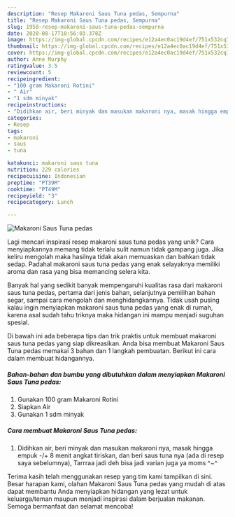 ```yaml
---
description: "Resep Makaroni Saus Tuna pedas, Sempurna"
title: "Resep Makaroni Saus Tuna pedas, Sempurna"
slug: 1958-resep-makaroni-saus-tuna-pedas-sempurna
date: 2020-08-17T10:56:03.378Z
image: https://img-global.cpcdn.com/recipes/e12a4ec0ac19d4ef/751x532cq70/makaroni-saus-tuna-pedas-foto-resep-utama.jpg
thumbnail: https://img-global.cpcdn.com/recipes/e12a4ec0ac19d4ef/751x532cq70/makaroni-saus-tuna-pedas-foto-resep-utama.jpg
cover: https://img-global.cpcdn.com/recipes/e12a4ec0ac19d4ef/751x532cq70/makaroni-saus-tuna-pedas-foto-resep-utama.jpg
author: Anne Murphy
ratingvalue: 3.5
reviewcount: 5
recipeingredient:
- "100 gram Makaroni Rotini"
- " Air"
- "1 sdm minyak"
recipeinstructions:
- "Didihkan air, beri minyak dan masukan makaroni nya, masak hingga empuk -/+ 8 menit angkat tiriskan, dan beri saus tuna nya (ada di resep saya sebelumnya), Tarrraa jadi deh bisa jadi varian juga ya moms ^~^"
categories:
- Resep
tags:
- makaroni
- saus
- tuna

katakunci: makaroni saus tuna 
nutrition: 229 calories
recipecuisine: Indonesian
preptime: "PT39M"
cooktime: "PT49M"
recipeyield: "3"
recipecategory: Lunch

---
```



![Makaroni Saus Tuna pedas](https://img-global.cpcdn.com/recipes/e12a4ec0ac19d4ef/751x532cq70/makaroni-saus-tuna-pedas-foto-resep-utama.jpg)

Lagi mencari inspirasi resep makaroni saus tuna pedas yang unik? Cara menyiapkannya memang tidak terlalu sulit namun tidak gampang juga. Jika keliru mengolah maka hasilnya tidak akan memuaskan dan bahkan tidak sedap. Padahal makaroni saus tuna pedas yang enak selayaknya memiliki aroma dan rasa yang bisa memancing selera kita.

Banyak hal yang sedikit banyak mempengaruhi kualitas rasa dari makaroni saus tuna pedas, pertama dari jenis bahan, selanjutnya pemilihan bahan segar, sampai cara mengolah dan menghidangkannya. Tidak usah pusing kalau ingin menyiapkan makaroni saus tuna pedas yang enak di rumah, karena asal sudah tahu triknya maka hidangan ini mampu menjadi suguhan spesial.




Di bawah ini ada beberapa tips dan trik praktis untuk membuat makaroni saus tuna pedas yang siap dikreasikan. Anda bisa membuat Makaroni Saus Tuna pedas memakai 3 bahan dan 1 langkah pembuatan. Berikut ini cara dalam membuat hidangannya.

<!--inarticleads1-->

##### Bahan-bahan dan bumbu yang dibutuhkan dalam menyiapkan Makaroni Saus Tuna pedas:

1. Gunakan 100 gram Makaroni Rotini
1. Siapkan  Air
1. Gunakan 1 sdm minyak




<!--inarticleads2-->

##### Cara membuat Makaroni Saus Tuna pedas:

1. Didihkan air, beri minyak dan masukan makaroni nya, masak hingga empuk -/+ 8 menit angkat tiriskan, dan beri saus tuna nya (ada di resep saya sebelumnya), Tarrraa jadi deh bisa jadi varian juga ya moms ^~^




Terima kasih telah menggunakan resep yang tim kami tampilkan di sini. Besar harapan kami, olahan Makaroni Saus Tuna pedas yang mudah di atas dapat membantu Anda menyiapkan hidangan yang lezat untuk keluarga/teman maupun menjadi inspirasi dalam berjualan makanan. Semoga bermanfaat dan selamat mencoba!
